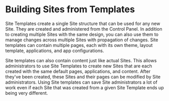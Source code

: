 # Building Sites from Templates [](id=building-sites-from-templates)

Site Templates create a single Site structure that can be used for any new Site.
They are created and administered from the Control Panel. In addition to
creating multiple Sites with the same design, you can also use them to manage
changes across multiple Sites with propagation of changes. Site templates can
contain multiple pages, each with its own theme, layout template, applications,
and app configurations.

Site templates can also contain content just like actual Sites. This allows 
administrators to use Site Templates to create new Sites that are each created 
with the same default pages, applications, and content. After they've been 
created, these Sites and their pages can be modified by Site administrators. 
Using Site templates can save Site administrators a lot of work even if each 
Site that was created from a given Site Template ends up being very different.
